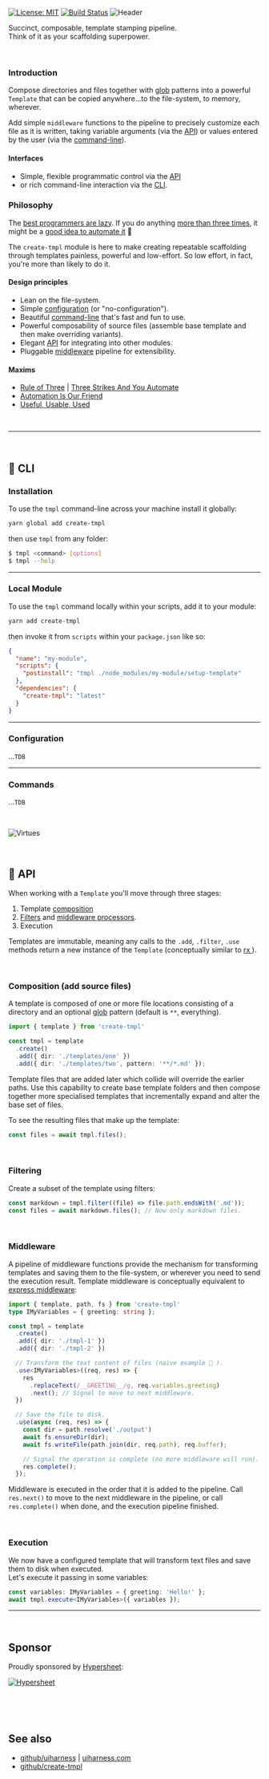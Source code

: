 [![License: MIT](https://img.shields.io/badge/License-MIT-green.svg)](https://opensource.org/licenses/MIT)
[![Build Status](https://travis-ci.org/philcockfield/create-tmpl.svg?branch=master)](https://travis-ci.org/philcockfield/create-tmpl)
![Header](https://user-images.githubusercontent.com/185555/51378810-daa55200-1b72-11e9-9658-275929147ee9.png)

Succinct, composable, template stamping pipeline.  
Think of it as your scaffolding superpower.

<p>&nbsp;</p>

### Introduction
Compose directories and files together with [glob](https://en.wikipedia.org/wiki/Glob_(programming)) patterns into a powerful `Template` that can be copied anywhere...to the file-system, to memory, wherever.

Add simple `middleware` functions to the pipeline to precisely customize each file as it is written, taking variable arguments (via the [API](#API)) or values entered by the user (via the [command-line](#CLI)).

#### Interfaces

- Simple, flexible programmatic control via the [API](#API)
- or rich command-line interaction via the [CLI](#CLI).

### Philosophy
The [best programmers are lazy](http://threevirtues.com). If you do anything [more than three times](http://wiki.c2.com/?ThreeStrikesAndYouAutomate), it might be a [good idea to automate it](http://wiki.c2.com/?AutomationIsOurFriend) 🤖

The `create-tmpl` module is here to make creating repeatable scaffolding through templates painless, powerful and low-effort.  So low effort, in fact, you're more than likely to do it.

#### Design principles

- Lean on the file-system.
- Simple [configuration](Configuration) (or "no-configuration").
- Beautiful [command-line](#CLI) that's fast and fun to use.
- Powerful composability of source files (assemble base template and then make overriding variants).
- Elegant [API](#API) for integrating into other modules.
- Pluggable [middleware](#Middleware) pipeline for extensibility.

#### Maxims
- [Rule of Three](http://wiki.c2.com/?RuleOfThree) | [Three Strikes And You Automate](http://wiki.c2.com/?ThreeStrikesAndYouAutomate)
- [Automation Is Our Friend](http://wiki.c2.com/?AutomationIsOurFriend)
- [Useful, Usable, Used](http://wiki.c2.com/?UsefulUsableUsed)


<p>&nbsp;</p>  

---

<p>&nbsp;</p>



## 🌳 CLI

### Installation
To use the `tmpl` command-line across your machine install it globally:

```bash
yarn global add create-tmpl
```

then use `tmpl` from any folder:

```bash
$ tmpl <command> [options]
$ tmpl --help
```


---

### Local Module
To use the `tmpl` command locally within your scripts, add it to your module:

```bash
yarn add create-tmpl
```

then invoke it from `scripts` within your `package.json` like so:

```json
{
  "name": "my-module",
  "scripts": {
    "postinstall": "tmpl ./node_modules/my-module/setup-template"
  },
  "dependencies": {
    "create-tmpl": "latest"
  }
}
```

---

### Configuration
...`TDB`

---

### Commands
...`TDB`

<p>&nbsp;</p>  


![Virtues](https://user-images.githubusercontent.com/185555/51451491-6a791500-1d9a-11e9-9695-27f185325104.png)

<p>&nbsp;</p>

## 🌳 API

When working with a `Template` you'll move through three stages:
1. Template [composition](#Composition (add source files))
2. [Filters](#Filtering) and [middleware processors](#Middleware).
3. Execution

Templates are immutable, meaning any calls to the `.add`, `.filter`, `.use` methods return a new instance of the `Template` (conceptually similar to [rx  ](https://github.com/ReactiveX/rxjs)).


<p>&nbsp;</p>  

### Composition (add source files)
A template is composed of one or more file locations consisting of a directory and an optional [glob](https://en.wikipedia.org/wiki/Glob_(programming)) pattern (default is `**`, everything).  

```typescript
import { template } from 'create-tmpl'

const tmpl = template
  .create()
  .add({ dir: './templates/one' })
  .add({ dir: './templates/two', pattern: '**/*.md' });
```

Template files that are added later which collide will override the earlier paths.  Use this capability to create base template folders and then compose together more specialised templates that incrementally expand and alter the base set of files.

To see the resulting files that make up the template:

```typescript
const files = await tmpl.files();
```


<p>&nbsp;</p>

### Filtering
Create a subset of the template using filters:

```typescript
const markdown = tmpl.filter((file) => file.path.endsWith('.md'));
const files = await markdown.files(); // Now only markdown files.
```

<p>&nbsp;</p>

### Middleware
A pipeline of middleware functions provide the mechanism for transforming templates and saving them to the file-system, or wherever you need to send the execution result.  Template middleware is conceptually equivalent to [express middleware](https://expressjs.com/en/guide/using-middleware.html):

```typescript
import { template, path, fs } from 'create-tmpl'
type IMyVariables = { greeting: string };

const tmpl = template
  .create()
  .add({ dir: './tmpl-1' })
  .add({ dir: './tmpl-2' })

  // Transform the text content of files (naive example 🤭 ).
  .use<IMyVariables>((req, res) => {
    res
      .replaceText(/__GREETING__/g, req.variables.greeting)
      .next(); // Signal to move to next middleware.
  })

  // Save the file to disk.
  .use(async (req, res) => {
    const dir = path.resolve('./output')
    await fs.ensureDir(dir);
    await fs.writeFile(path.join(dir, req.path), req.buffer);

    // Signal the operation is complete (no more middleware will run).
    res.complete(); 
  });
```

Middleware is executed in the order that it is added to the pipeline.  Call `res.next()` to move to the next middleware in the pipeline, or call `res.complete()` when done, and the execution pipeline finished.

<p>&nbsp;</p>

### Execution
We now have a configured template that will transform text files and save them to disk when executed.  
Let's execute it passing in some variables:

```typescript
const variables: IMyVariables = { greeting: 'Hello!' };
await tmpl.execute<IMyVariables>({ variables });
```


---

<p>&nbsp;</p>



## Sponsor
Proudly sponsored by [Hypersheet](https://hypersheet.io):

[![Hypersheet](https://user-images.githubusercontent.com/185555/51567641-944a4d00-1efc-11e9-8fab-8ad81862226c.png)](https://hypersheet.io)

<p>&nbsp;</p>
<p>&nbsp;</p>

## See also
- [github/uiharness](https://github.com/uiharness/uiharness) | [uiharness.com](uiharness.com)
- [github/create-tmpl](https://github.com/philcockfield/create-tmpl)

